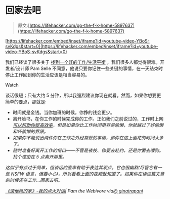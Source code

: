 # 回家去吧

> 原文:[https://lifehacker.com/go-the-f-k-home-5897637](https://lifehacker.com/go-the-f-k-home-5897637)

 [https://lifehacker.com/embed/inset/iframe?id=youtube-video-YBoS-svKdgs&start=0](https://lifehacker.com/embed/inset/iframe?id=youtube-video-YBoS-svKdgs&start=0) 

我们已经谈了很多关于 [找到一个好的工作/生活平衡](https://lifehacker.com/how-to-stop-working-and-go-home-at-night-5832503) ，我们很多人都觉得很难。开发者/设计师 Pam Selle 不同意，他说只要你记住一些关键的事情，在一天结束时停止工作回到你的生活应该是相当容易的。

Watch

谈话很短；只有大约 5 分钟，所以我强烈建议你现在就看。然而，如果你想要更简单的要点，那就是:

*   时间就是金钱。当你加班的时候，你挣的钱会更少。
*   离开脸书，在你工作的时候完成你的工作。正如我们之前说过的，工作时上网[*可以帮助你提高效率*](https://lifehacker.com/surfing-the-web-at-work-can-actually-make-you-more-prod-5833567)*，但是如果你比工作时间更容易偷懒，你就越过了好偷懒和坏偷懒的界限。*
*   *如果你不能说出两件你在工作之外经常做的事情，那你在这上面花的时间太多了。*
*   *随时准备好离开工作的借口——不管是夜校、你要去赴约，还是你要去喂狗。找个理由在 5 点离开那里。*

*这似乎有点过于简单，但谈话的直率有助于表达其观点。它也很幽默(尽管它有一些 NSFW 语言，但要小心)，所以看看上面的视频就知道了。如果你在读这篇文章的时候还在工作...回家去吧。*

*[《滚他妈的家》-我的点火对话](http://thewebivore.com/go-the-fuck-home-my-ignite-talk)| Pam the Webivore via[@ ginatrapani](https://twitter.com/#!/ginatrapani/status/185481920153522176)*